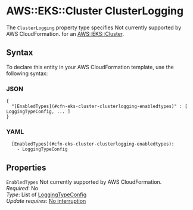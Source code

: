 # AWS::EKS::Cluster ClusterLogging<a name="aws-properties-eks-cluster-clusterlogging"></a>

<a name="aws-properties-eks-cluster-clusterlogging-description"></a>The `ClusterLogging` property type specifies Not currently supported by AWS CloudFormation\. for an [AWS::EKS::Cluster](aws-resource-eks-cluster.md)\.

## Syntax<a name="aws-properties-eks-cluster-clusterlogging-syntax"></a>

To declare this entity in your AWS CloudFormation template, use the following syntax:

### JSON<a name="aws-properties-eks-cluster-clusterlogging-syntax.json"></a>

```
{
  "[EnabledTypes](#cfn-eks-cluster-clusterlogging-enabledtypes)" : [ LoggingTypeConfig, ... ]
}
```

### YAML<a name="aws-properties-eks-cluster-clusterlogging-syntax.yaml"></a>

```
  [EnabledTypes](#cfn-eks-cluster-clusterlogging-enabledtypes): 
    - LoggingTypeConfig
```

## Properties<a name="aws-properties-eks-cluster-clusterlogging-properties"></a>

`EnabledTypes`  <a name="cfn-eks-cluster-clusterlogging-enabledtypes"></a>
Not currently supported by AWS CloudFormation\.  
*Required*: No  
*Type*: List of [LoggingTypeConfig](aws-properties-eks-cluster-loggingtypeconfig.md)  
*Update requires*: [No interruption](https://docs.aws.amazon.com/AWSCloudFormation/latest/UserGuide/using-cfn-updating-stacks-update-behaviors.html#update-no-interrupt)